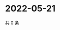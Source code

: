 # 2022-05-21

共 0 条

<!-- BEGIN WEIBO -->
<!-- 最后更新时间 Sat May 21 2022 10:49:54 GMT+0800 (China Standard Time) -->

<!-- END WEIBO -->
